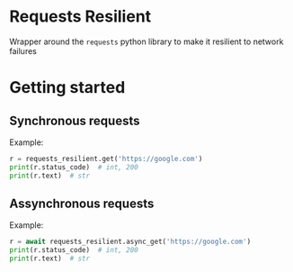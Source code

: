 # Requests Resilient

Wrapper around the `requests` python library to make it resilient to network failures

# Getting started
## Synchronous requests
Example:
```python
r = requests_resilient.get('https://google.com')
print(r.status_code)  # int, 200
print(r.text)  # str
```

## Assynchronous requests
Example:
```python
r = await requests_resilient.async_get('https://google.com')
print(r.status_code)  # int, 200
print(r.text)  # str
```